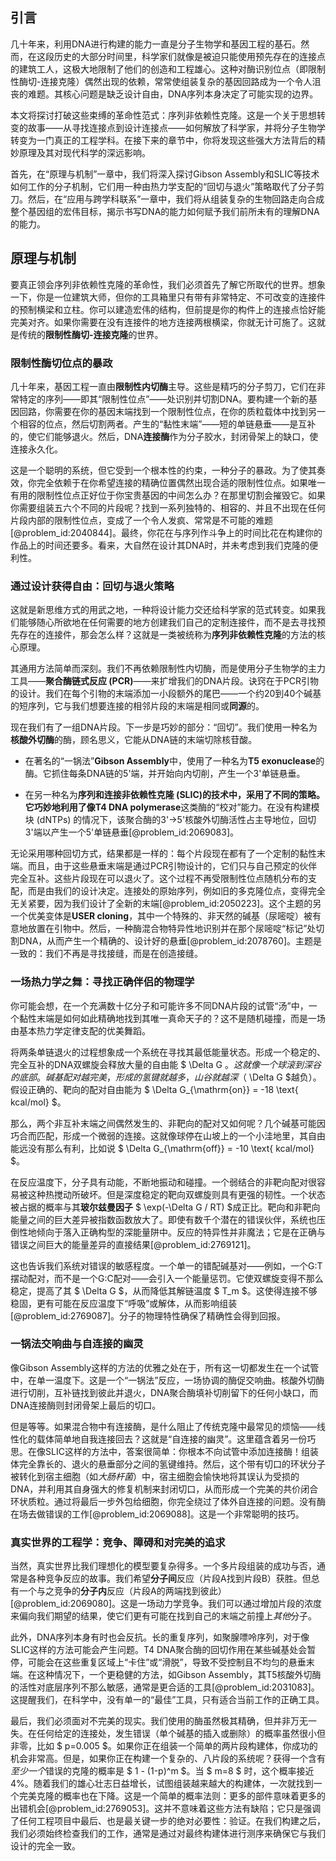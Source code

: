 ## 引言
几十年来，利用DNA进行构建的能力一直是分子生物学和基因工程的基石。然而，在这段历史的大部分时间里，科学家们就像是被迫只能使用预先存在的连接点的建筑工人，这极大地限制了他们的创造和工程雄心。这种对酶识别位点（即限制性酶切-连接克隆）偶然出现的依赖，常常使组装复杂的基因回路成为一个令人沮丧的难题。其核心问题是缺乏设计自由，DNA序列本身决定了可能实现的边界。

本文将探讨打破这些束缚的革命性范式：序列非依赖性克隆。这是一个关于思想转变的故事——从寻找连接点到设计连接点——如何解放了科学家，并将分子生物学转变为一门真正的工程学科。在接下来的章节中，你将发现这些强大方法背后的精妙原理及其对现代科学的深远影响。

首先，在“原理与机制”一章中，我们将深入探讨Gibson Assembly和SLIC等技术如何工作的分子机制，它们用一种由热力学支配的“回切与退火”策略取代了分子剪刀。然后，在“应用与跨学科联系”一章中，我们将从组装复杂的生物回路走向合成整个基因组的宏伟目标，揭示书写DNA的能力如何赋予我们前所未有的理解DNA的能力。

## 原理与机制

要真正领会序列非依赖性克隆的革命性，我们必须首先了解它所取代的世界。想象一下，你是一位建筑大师，但你的工具箱里只有带有非常特定、不可改变的连接件的预制横梁和立柱。你可以建造宏伟的结构，但前提是你的构件上的连接点恰好能完美对齐。如果你需要在没有连接件的地方连接两根横梁，你就无计可施了。这就是传统的**限制性酶切-连接克隆**的世界。

### 限制性酶切位点的暴政

几十年来，基因工程一直由**限制性内切酶**主导。这些是精巧的分子剪刀，它们在非常特定的序列——即其“限制性位点”——处识别并切割DNA。要构建一个新的基因回路，你需要在你的基因末端找到一个限制性位点，在你的质粒载体中找到另一个相容的位点，然后切割两者。产生的“黏性末端”——短的单链悬垂——是互补的，使它们能够退火。然后，DNA**连接酶**作为分子胶水，封闭骨架上的缺口，使连接永久化。

这是一个聪明的系统，但它受到一个根本性的约束，一种分子的暴政。为了使其奏效，你完全依赖于在你希望连接的精确位置偶然出现合适的限制性位点。如果唯一有用的限制性位点正好位于你宝贵基因的中间怎么办？在那里切割会摧毁它。如果你需要组装五六个不同的片段呢？找到一系列独特的、相容的、并且不出现在任何片段内部的限制性位点，变成了一个令人发疯、常常是不可能的难题[@problem_id:2040844]。最终，你花在与序列作斗争上的时间比花在构建你的作品上的时间还要多。看来，大自然在设计其DNA时，并未考虑到我们克隆的便利性。

### 通过设计获得自由：回切与退火策略

这就是新思维方式的用武之地，一种将设计能力交还给科学家的范式转变。如果我们能够随心所欲地在任何需要的地方创建我们自己的定制连接件，而不是去寻找预先存在的连接件，那会怎么样？这就是一类被统称为**序列非依赖性克隆**的方法的核心原理。

其通用方法简单而深刻。我们不再依赖限制性内切酶，而是使用分子生物学的主力工具——**聚合酶链式反应 (PCR)**——来扩增我们的DNA片段。诀窍在于PCR引物的设计。我们在每个引物的末端添加一小段额外的尾巴——一个约20到40个碱基的短序列，它与我们想要连接的相邻片段的末端是相同或**同源**的。

现在我们有了一组DNA片段。下一步是巧妙的部分：“回切”。我们使用一种名为**核酸外切酶**的酶，顾名思义，它能从DNA链的末端切除核苷酸。

- 在著名的“一锅法”**Gibson Assembly**中，使用了一种名为**T5 exonuclease**的酶。它抓住每条DNA链的5'端，并开始向内切削，产生一个3'单链悬垂。

- 在另一种名为**序列和连接非依赖性克隆 (SLIC)**的技术中，采用了不同的策略。它巧妙地利用了像**T4 DNA polymerase**这类酶的“校对”能力。在没有构建模块 (dNTPs) 的情况下，该聚合酶的3'→5'核酸外切酶活性占主导地位，回切3'端以产生一个5'单链悬垂[@problem_id:2069083]。

无论采用哪种回切方式，结果都是一样的：每个片段现在都有了一个定制的黏性末端。而且，由于这些悬垂末端是通过PCR引物设计的，它们只与自己预定的伙伴完全互补。这些片段现在可以退火了。这个过程不再受限制性位点随机分布的支配，而是由我们的设计决定。连接处的原始序列，例如旧的多克隆位点，变得完全无关紧要，因为我们设计了全新的末端[@problem_id:2050223]。这个主题的另一个优美变体是**USER cloning**，其中一个特殊的、非天然的碱基（尿嘧啶）被有意地放置在引物中。然后，一种酶混合物特异性地识别并在那个尿嘧啶“标记”处切割DNA，从而产生一个精确的、设计好的悬垂[@problem_id:2078760]。主题是一致的：我们不再是寻找接缝，而是在创造接缝。

### 一场热力学之舞：寻找正确伴侣的物理学

你可能会想，在一个充满数十亿分子和可能许多不同DNA片段的试管“汤”中，一个黏性末端是如何如此精确地找到其唯一真命天子的？这不是随机碰撞，而是一场由基本热力学定律支配的优美舞蹈。

将两条单链退火的过程想象成一个系统在寻找其最低能量状态。形成一个稳定的、完全互补的DNA双螺旋会释放大量的自由能 $ \Delta G $。这就像一个球滚到深谷的底部。碱基配对越完美，形成的氢键就越多，山谷就越深（$ \Delta G $越负）。假设正确的、靶向的配对自由能为 $ \Delta G_{\mathrm{on}} = -18 \text{ kcal/mol} $。

那么，两个非互补末端之间偶然发生的、非靶向的配对又如何呢？几个碱基可能因巧合而匹配，形成一个微弱的连接。这就像球停在山坡上的一个小洼地里，其自由能远没有那么有利，比如说 $ \Delta G_{\mathrm{off}} = -10 \text{ kcal/mol} $。

在反应温度下，分子具有动能，不断地振动和碰撞。一个弱结合的非靶向配对很容易被这种热搅动所破坏。但是深度稳定的靶向双螺旋则具有更强的韧性。一个状态被占据的概率与其**玻尔兹曼因子** $ \exp(-\Delta G / RT) $成正比。靶向和非靶向能量之间的巨大差异被指数函数放大了。即使有数千个潜在的错误伙伴，系统也压倒性地倾向于落入正确构型的深能量阱中。反应的特异性并非魔法；它是在正确与错误之间巨大的能量差异的直接结果[@problem_id:2769121]。

这也告诉我们系统对错误的敏感程度。一个单一的错配碱基对——例如，一个G:T摆动配对，而不是一个G:C配对——会引入一个能量惩罚。它使双螺旋变得不那么稳定，提高了其 $ \Delta G $，从而降低其解链温度 $ T_m $。这使得连接不够稳固，更有可能在反应温度下“呼吸”或解体，从而影响组装[@problem_id:2769087]。分子的物理特性确保了精确性会得到回报。

### 一锅法交响曲与自连接的幽灵

像Gibson Assembly这样的方法的优雅之处在于，所有这一切都发生在一个试管中，在单一温度下。这是一个“一锅法”反应，一场协调的酶促交响曲。核酸外切酶进行切削，互补链找到彼此并退火，DNA聚合酶填补切削留下的任何小缺口，而DNA连接酶则封闭骨架上最后的切口。

但是等等。如果混合物中有连接酶，是什么阻止了传统克隆中最常见的烦恼——线性化的载体简单地自我连接回去？这就是“自连接的幽灵”。这里蕴含着另一份巧思。在像SLIC这样的方法中，答案很简单：你根本不向试管中添加连接酶！组装体完全靠长的、退火的悬垂部分之间的氢键维持。然后，这个带有切口的环状分子被转化到宿主细胞（如*大肠杆菌*）中，宿主细胞会愉快地将其误认为受损的DNA，并利用其自身强大的修复机制来封闭切口，从而形成一个完美的共价闭合环状质粒。通过将最后一步外包给细胞，你完全绕过了体外自连接的问题。没有酶在场去做错误的工作[@problem_id:2069088]。这是一个非常聪明的技巧。

### 真实世界的工程学：竞争、障碍和对完美的追求

当然，真实世界比我们理想化的模型要复杂得多。一个多片段组装的成功与否，通常是各种竞争反应的故事。我们希望**分子间**反应（片段A找到片段B）获胜。但总有一个与之竞争的**分子内**反应（片段A的两端找到彼此）[@problem_id:2069080]。这是一场动力学竞争。我们可以通过增加片段的浓度来偏向我们期望的结果，使它们更有可能在找到自己的末端之前撞上*其他*分子。

此外，DNA序列本身有时也会反抗。长的重复序列，如聚腺嘌呤序列，对于像SLIC这样的方法可能会产生问题。T4 DNA聚合酶的回切作用在某些碱基处会暂停，可能会在这些重复区域上“卡住”或“滑脱”，导致不受控制且不均匀的悬垂末端。在这种情况下，一个更稳健的方法，如Gibson Assembly，其T5核酸外切酶的活性对底层序列不那么敏感，通常是更合适的工具[@problem_id:2031083]。这提醒我们，在科学中，没有单一的“最佳”工具，只有适合当前工作的正确工具。

最后，我们必须面对不完美的现实。我们使用的酶虽然极其精确，但并非万无一失。在任何给定的连接处，发生错误（单个碱基的插入或删除）的概率虽然很小但非零，比如 $ p=0.005 $。如果你正在组装一个简单的两片段构建体，你成功的机会非常高。但是，如果你正在构建一个复杂的、八片段的系统呢？获得一个含有*至少一个*错误的克隆的概率是 $ 1 - (1-p)^m $。当 $ m=8 $ 时，这个概率接近4%。随着我们的雄心壮志日益增长，试图组装越来越大的构建体，一次就找到一个完美克隆的概率也在下降。这是一个简单的概率法则：更多的部件意味着更多的出错机会[@problem_id:2769053]。这并不意味着这些方法有缺陷；它只是强调了任何工程项目中最后、也是最关键一步的绝对必要性：验证。在我们构建之后，我们必须始终检查我们的工作，通常是通过对最终构建体进行测序来确保它与我们设计的完全一致。

